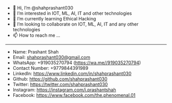 - 👋 Hi, I’m @shahprashant030
- 👀 I’m interested in IOT, ML, AI, IT and other technologies
- 🌱 I’m currently learning Ethical Hacking
- 💞️ I’m looking to collaborate on IOT, ML, AI, IT and any other technologies
- 📫 How to reach me ...
- ----------------------------------------------------------- -
- Name: Prashant Shah
- Email: shahprashant030@gmail.com
- WhatsApp: +919035270794 (https://wa.me//919035270794)
- Contact Number: +9779844391989
- LinkedIn: https://www.linkedin.com/in/shahprashant030
- Github: https://github.com/shahprashant030
- Twitter: https://twitter.com/shahprashant030
- Instagram: https://instagram.com/i.prashantshah
- Facebook: https://www.facebook.com/the.phenomenal.01

<!---
shahprashant030/shahprashant030 is a ✨ special ✨ repository because its `README.md` (this file) appears on your GitHub profile.
You can click the Preview link to take a look at your changes.
--->
